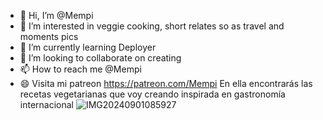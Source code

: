 - 👋 Hi, I’m @Mempi
- 👀 I’m interested in veggie cooking, short relates so as travel and moments pics
- 🌱 I’m currently learning Deployer
- 💞️ I’m looking to collaborate on creating 
- 📫 How to reach me @Mempi
- 😄 Visita mi patreon https://patreon.com/Mempi
      En ella encontrarás las recetas vegetarianas que voy creando inspirada en gastronomía internacional
![IMG20240901085927](https://github.com/user-attachments/assets/8a33acc2-b4c8-441b-80ac-281e9fea2730)

<!---
Mempi/Mempi is a ✨ special ✨ repository because its `README.md` (this file) appears on your GitHub profile.
You can click the Preview link to take a look at your changes.
--->
